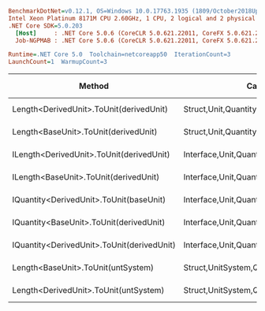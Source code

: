 ``` ini

BenchmarkDotNet=v0.12.1, OS=Windows 10.0.17763.1935 (1809/October2018Update/Redstone5)
Intel Xeon Platinum 8171M CPU 2.60GHz, 1 CPU, 2 logical and 2 physical cores
.NET Core SDK=5.0.203
  [Host]     : .NET Core 5.0.6 (CoreCLR 5.0.621.22011, CoreFX 5.0.621.22011), X64 RyuJIT
  Job-NGPMAB : .NET Core 5.0.6 (CoreCLR 5.0.621.22011, CoreFX 5.0.621.22011), X64 RyuJIT

Runtime=.NET Core 5.0  Toolchain=netcoreapp50  IterationCount=3  
LaunchCount=1  WarmupCount=3  

```
|                                     Method |                                  Categories |      Mean |      Error |   StdDev |   StdErr |       Min |       Max |    Median | Ratio | MannWhitney(5%) | RatioSD |  Gen 0 | Gen 1 | Gen 2 | Allocated |
|------------------------------------------- |-------------------------------------------- |----------:|-----------:|---------:|---------:|----------:|----------:|----------:|------:|---------------- |--------:|-------:|------:|------:|----------:|
|    Length&lt;DerivedUnit&gt;.ToUnit(derivedUnit) |       Struct,Unit,Quantity,Micro,Conversion |  23.60 ns |   4.039 ns | 0.221 ns | 0.128 ns |  23.34 ns |  23.74 ns |  23.71 ns |  1.00 |               ? |    0.01 |      - |     - |     - |         - |
|       Length&lt;BaseUnit&gt;.ToUnit(derivedUnit) |       Struct,Unit,Quantity,Micro,Conversion |  23.71 ns |   2.897 ns | 0.159 ns | 0.092 ns |  23.59 ns |  23.89 ns |  23.66 ns |  1.00 |            Base |    0.00 |      - |     - |     - |         - |
|   ILength&lt;DerivedUnit&gt;.ToUnit(derivedUnit) |    Interface,Unit,Quantity,Micro,Conversion |  34.82 ns |   6.444 ns | 0.353 ns | 0.204 ns |  34.54 ns |  35.21 ns |  34.69 ns |  1.47 |               ? |    0.01 | 0.0017 |     - |     - |      32 B |
|      ILength&lt;BaseUnit&gt;.ToUnit(derivedUnit) |    Interface,Unit,Quantity,Micro,Conversion |  35.83 ns |   6.377 ns | 0.350 ns | 0.202 ns |  35.48 ns |  36.17 ns |  35.83 ns |  1.51 |               ? |    0.01 | 0.0017 |     - |     - |      32 B |
|    IQuantity&lt;DerivedUnit&gt;.ToUnit(baseUnit) |    Interface,Unit,Quantity,Micro,Conversion | 103.49 ns |  20.691 ns | 1.134 ns | 0.655 ns | 102.28 ns | 104.54 ns | 103.64 ns |  4.36 |               ? |    0.02 | 0.0016 |     - |     - |      32 B |
|    IQuantity&lt;BaseUnit&gt;.ToUnit(derivedUnit) |    Interface,Unit,Quantity,Micro,Conversion | 111.99 ns |  34.217 ns | 1.876 ns | 1.083 ns | 110.79 ns | 114.15 ns | 111.02 ns |  4.72 |               ? |    0.05 | 0.0017 |     - |     - |      33 B |
| IQuantity&lt;DerivedUnit&gt;.ToUnit(derivedUnit) |    Interface,Unit,Quantity,Micro,Conversion | 123.32 ns |  60.384 ns | 3.310 ns | 1.911 ns | 120.07 ns | 126.69 ns | 123.21 ns |  5.20 |               ? |    0.15 | 0.0016 |     - |     - |      32 B |
|         Length&lt;BaseUnit&gt;.ToUnit(untSystem) | Struct,UnitSystem,Quantity,Micro,Conversion | 388.93 ns | 120.184 ns | 6.588 ns | 3.803 ns | 384.48 ns | 396.49 ns | 385.81 ns | 16.40 |               ? |    0.32 | 0.0099 |     - |     - |     192 B |
|      Length&lt;DerivedUnit&gt;.ToUnit(untSystem) | Struct,UnitSystem,Quantity,Micro,Conversion | 418.33 ns | 116.022 ns | 6.360 ns | 3.672 ns | 411.76 ns | 424.45 ns | 418.79 ns | 17.64 |               ? |    0.21 | 0.0099 |     - |     - |     192 B |
